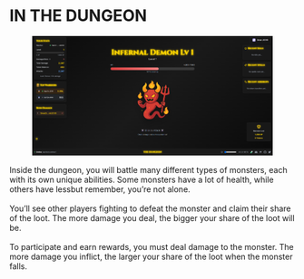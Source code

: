 # IN THE DUNGEON

<figure><img src="../.gitbook/assets/image (1).png" alt=""><figcaption></figcaption></figure>

Inside the dungeon, you will battle many different types of monsters, each with its own unique abilities. Some monsters have a lot of health, while others have lessbut remember, you’re not alone.\
\
&#x20;You’ll see other players fighting to defeat the monster and claim their share of the loot. The more damage you deal, the bigger your share of the loot will be.\
\
To participate and earn rewards, you must deal damage to the monster. The more damage you inflict, the larger your share of the loot when the monster falls.
